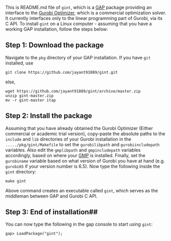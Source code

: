 This is README.md file of ```gint```, which is a [GAP](http://www.gap-system.org/) package providing an interface to the [Gurobi Optimizer](http://www.gurobi.com/), which is a commercial optimization solver. It currently interfaces only to the linear programming part of Gurobi, via its C API. To install ```gint``` on a Linux computer - assuming that you have a working GAP installation, follow the steps below:

## Step 1:  Download the package
Navigate to the ```pkg``` directory of your GAP installation. If you have ```git``` installed, use

    git clone https://github.com/jayant91089/gint.git 
 
 else, 
		 

    wget https://github.com/jayant91089/gint/archive/master.zip
	unzip gint-master.zip
	mv -r gint-master itap

## Step 2: Install the package
Assuming that you have already obtained the Gurobi Optimizer (Either commercial or academic trial version), copy-paste the absolute paths to the ```include``` and ```lib``` directories of your Gurobi installation in the ```...../pkg/gint/Makefile``` to set the ```gurobilibpath``` and ```gurobiincludepath``` variables. Also edit the ```gmplibpath``` and ```gmpincludepath``` variables accordingly, based on where your [GMP](https://gmplib.org/) is installed. Finally, set the ```gurobiname``` variable based on what version of Gurobi you have at hand (e.g. ```gurobi65``` if your version number is 6.5). Now type the following inside the ```gint``` directory:

    make gint
Above command creates an executable called ```gint```, which serves as the middleman between GAP and Gurobi C API.  

## Step 3: End of installation##
You can now type the following in the gap console to start using ```gint```:

    gap> LoadPackage("gint");


